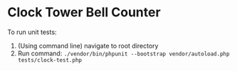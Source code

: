 # Clock Tower Bell Counter

To run unit tests:
1. (Using command line) navigate to root directory
2. Run command:
`./vendor/bin/phpunit --bootstrap vendor/autoload.php tests/clock-test.php`
